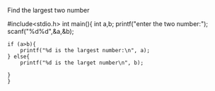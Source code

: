  Find the largest two number 

#include<stdio.h>
int main(){
    int a,b;
    printf("enter the two number:");
    scanf("%d%d",&a,&b);
    
    if (a>b){
        printf("%d is the largest number:\n", a);
    } else{
        printf("%d is the larget number\n", b);
        
    }
    }

